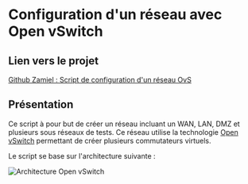 # Configuration d'un réseau avec Open vSwitch

## Lien vers le projet
[Github Zamiel : Script de configuration d'un réseau OvS](https://github.com/Zami3l/linux/tree/master/scripts/ovs)

## Présentation

Ce script à pour but de créer un réseau incluant un WAN, LAN, DMZ et plusieurs sous réseaux de tests.
Ce réseau utilise la technologie [Open vSwitch](https://en.wikipedia.org/wiki/Open_vSwitch) permettant de créer plusieurs commutateurs virtuels.

Le script se base sur l'architecture suivante :

![Architecture Open vSwitch](../../img/ovs/openvswitch.png)